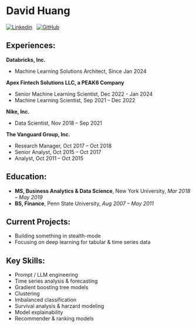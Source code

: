 # David Huang

[![Linkedin](https://img.shields.io/badge/LinkedIn-0077B5?style=for-the-badge&logo=linkedin&logoColor=white)](https://www.linkedin.com/in/davidihuang/)
&nbsp;
[![GitHub](https://img.shields.io/badge/GitHub-100000?style=for-the-badge&logo=github&logoColor=white)](https://github.com/hiydavid?tab=repositories)

## Experiences:

**Databricks, Inc.**
* Machine Learning Solutions Architect, Since Jan 2024

**Apex Fintech Solutions LLC, a PEAK6 Company**
* Senior Machine Learning Scientist, Dec 2022 - Jan 2024
* Machine Learning Scientist, Sep 2021 – Dec 2022

**Nike, Inc.**
* Data Scientist, Nov 2018 – Sep 2021

**The Vanguard Group, Inc.**
* Research Manager, Oct 2017 – Oct 2018
* Senior Analyst, Oct 2015 – Oct 2017
* Analyst, Oct 2011 – Oct 2015

## Education:
* **MS, Business Analytics & Data Science**, New York University, *Mar 2018 – May 2019*
* **BS, Finance**, Penn State University, *Aug 2007 – May 2011*

## Current Projects:
* Building something in stealth-mode
* Focusing on deep learning for tabular & time series data

## Key Skills:
* Prompt / LLM engineering
* Time series analysis & forecasting
* Gradient boosting tree models
* Clustering
* Imbalanced classification
* Survival analysis & harzard modeling
* Model explainability
* Recommender & ranking models
